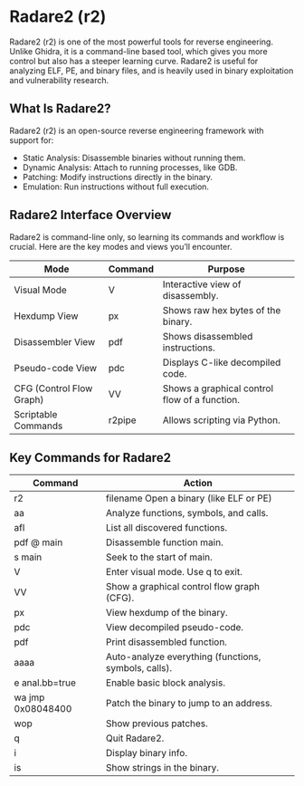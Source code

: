 # Radare2 (r2)
Radare2 (r2) is one of the most powerful tools for reverse engineering. Unlike Ghidra, it is a command-line based tool, which gives you more control but also has a steeper learning curve. Radare2 is useful for analyzing ELF, PE, and binary files, and is heavily used in binary exploitation and vulnerability research.

## What Is Radare2?
Radare2 (r2) is an open-source reverse engineering framework with support for:

- Static Analysis: Disassemble binaries without running them.
- Dynamic Analysis: Attach to running processes, like GDB.
- Patching: Modify instructions directly in the binary.
- Emulation: Run instructions without full execution.

## Radare2 Interface Overview
Radare2 is command-line only, so learning its commands and workflow is crucial.
Here are the key modes and views you’ll encounter.

| Mode                     | Command | Purpose                                       | 
| ------------------------ | ------- | --------------------------------------------- |
| Visual Mode              | V       | Interactive view of disassembly.              | 
| Hexdump View             | px      | Shows raw hex bytes of the binary.            | 
| Disassembler View        | pdf     | Shows disassembled instructions.              |
| Pseudo-code View         | pdc     | Displays C-like decompiled code.              |
| CFG (Control Flow Graph) | VV      | Shows a graphical control flow of a function. |
| Scriptable Commands      | r2pipe  | Allows scripting via Python.                  |

## Key Commands for Radare2

| Command	          | Action                                               |
| ----------------- | ---------------------------------------------------- |
| r2                | filename	Open a binary (like ELF or PE)             |
| aa                | Analyze functions, symbols, and calls.               |
| afl	              | List all discovered functions.                       |
| pdf @ main        |	Disassemble function main.                           |
| s main            | Seek to the start of main.                           |
| V	                | Enter visual mode. Use q to exit.                    |
| VV	              | Show a graphical control flow graph (CFG).           |
| px	              | View hexdump of the binary.                          | 
| pdc	              | View decompiled pseudo-code.                         |
| pdf	              | Print disassembled function.                         | 
| aaaa	            | Auto-analyze everything (functions, symbols, calls). |
| e anal.bb=true    | Enable basic block analysis.                         |
| wa jmp 0x08048400	| Patch the binary to jump to an address.              |
| wop	              | Show previous patches.                               |
| q	                | Quit Radare2.                                        |
| i	                | Display binary info.                                 |
| is                | Show strings in the binary.                          |
